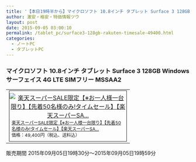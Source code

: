 ```yaml
---
title: '【本日19時半から】マイクロソフト 10.8インチ タブレット Surface 3 128GB Windows SIMフリー MSSAA2 楽天スーパーSALE特価49,400円！送料無料！'
author: 激安・格安・特価情報ツウ
layout: post
date: 2015-09-05 03:00:10
permalink: /tablet_pc/surface3-128gb-rakuten-timesale-49400.html
categories:
  - ノートPC
  - タブレットPC
---
```

### マイクロソフト 10.8インチ タブレット Surface 3 128GB Windows サーフェイス 4G LTE SIMフリー MSSAA2

<div class="img-bg2 img_L">
  <table border="0" cellpadding="0" cellspacing="0"><tr><td valign="top"><div style="border:1px solid;margin:0px;padding:6px 0px;width:320px;text-align:center;float:left"><a href="http://hb.afl.rakuten.co.jp/hgc/036c543d.61463e9c.064d19b2.e7571150/?pc=http%3a%2f%2fitem.rakuten.co.jp%2fakindo%2fp066cs1bs0%2f%3fscid%3daf_link_tbl&amp;m=http%3a%2f%2fm.rakuten.co.jp%2fakindo%2fi%2f10139868%2f" target="_blank"><img src="http://hbb.afl.rakuten.co.jp/hgb/?pc=http%3a%2f%2fthumbnail.image.rakuten.co.jp%2f%400_mall%2fakindo%2fcabinet%2fl15%2fmssaa2.jpg%3f_ex%3d300x300&amp;m=http%3a%2f%2fthumbnail.image.rakuten.co.jp%2f%400_mall%2fakindo%2fcabinet%2fl15%2fmssaa2.jpg%3f_ex%3d80x80" alt="楽天スーパーSALE限定【※お一人様一台限り】【先着50名様のみ!タイムセール】【楽天スーパーSA..." border="0" style="margin:0px;padding:0px"></a><p style="font-size:12px;line-height:1.4em;text-align:left;margin:0px;padding:2px 6px"><a href="http://hb.afl.rakuten.co.jp/hgc/036c543d.61463e9c.064d19b2.e7571150/?pc=http%3a%2f%2fitem.rakuten.co.jp%2fakindo%2fp066cs1bs0%2f%3fscid%3daf_link_tbl&amp;m=http%3a%2f%2fm.rakuten.co.jp%2fakindo%2fi%2f10139868%2f" target="_blank">楽天スーパーSALE限定【※お一人様一台限り】【先着50名様のみ!タイムセール】【楽天スーパーSA...</a><br><span style="">価格：49,400円（税込、送料込）</span><br></p></div></td></tr></table>
  販売期間  2015年09月05日19時30分～2015年09月05日19時59分
</div>